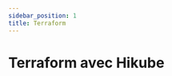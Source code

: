 ```yaml
---
sidebar_position: 1
title: Terraform
---
```


# Terraform avec Hikube

<!-- TODO: Contenu à rédiger --> 